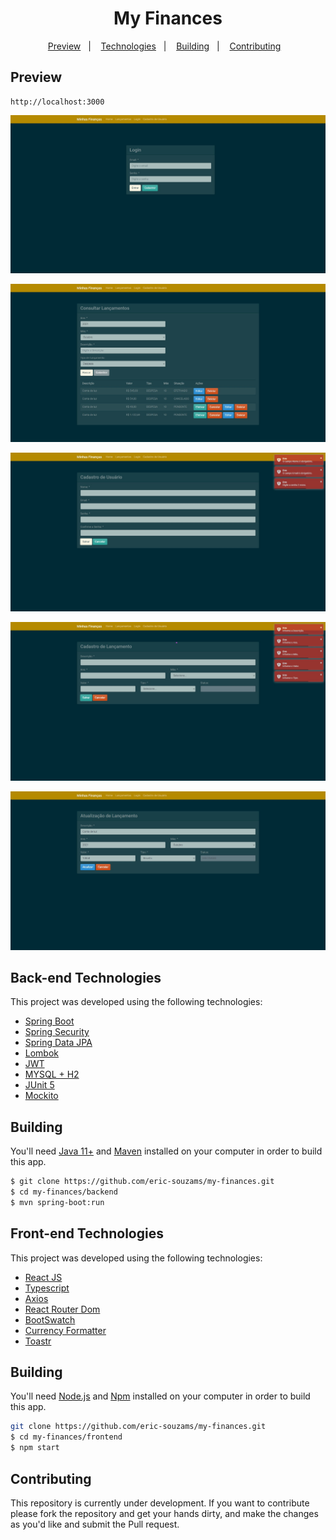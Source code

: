 <h1 align="center">
  My Finances
</h1>

<p align="center">
  <a href="#preview">Preview</a>&nbsp;&nbsp;&nbsp;|&nbsp;&nbsp;&nbsp;
  <a href="#technologies">Technologies</a>&nbsp;&nbsp;&nbsp;|&nbsp;&nbsp;&nbsp;
  <a href="#building">Building</a>&nbsp;&nbsp;&nbsp;|&nbsp;&nbsp;&nbsp;
  <a href="#contributing">Contributing</a>&nbsp;&nbsp;&nbsp;
</p>

## Preview
```
http://localhost:3000
```
<p align="center">
  <img src="./frontend/public/img0.jpg" />
</p>

<p align="center">
  <img src="./frontend/public/img1.jpg" />
</p>

<p align="center">
  <img src="./frontend/public/img2.jpg" />
</p>

<p align="center">
  <img src="./frontend/public/img3.jpg" />
</p>

<p align="center">
  <img src="./frontend/public/img4.jpg" />
</p>


## Back-end Technologies
This project was developed using the following technologies:
- [Spring Boot](https://spring.io/)
- [Spring Security](https://spring.io/)
- [Spring Data JPA](https://spring.io/projects/spring-data-jpa)
- [Lombok](https://projectlombok.org/)
- [JWT](https://jwt.io/)
- [MYSQL + H2]()
- [JUnit 5](https://junit.org/junit5/)
- [Mockito](https://site.mockito.org/)


## Building
You'll need [Java 11+](https://www.oracle.com/br/java/technologies/javase-jdk11-downloads.html) and [Maven](https://maven.apache.org/download.cgi) installed on your computer in order to build this app.

```bash
$ git clone https://github.com/eric-souzams/my-finances.git
$ cd my-finances/backend
$ mvn spring-boot:run
```

## Front-end Technologies
This project was developed using the following technologies:

- [React JS](https://reactjs.org/)
- [Typescript](https://www.typescriptlang.org/)
- [Axios](https://github.com/axios/axios)
- [React Router Dom](https://reactrouter.com/web/guides/quick-start)
- [BootSwatch](https://bootswatch.com/)
- [Currency Formatter](https://www.npmjs.com/package/currency-formatter)
- [Toastr](https://github.com/CodeSeven/toastr)

## Building
You'll need [Node.js](https://nodejs.org) and [Npm](https://www.npmjs.com/) installed on your computer in order to build this app.

```bash
git clone https://github.com/eric-souzams/my-finances.git
$ cd my-finances/frontend
$ npm start
```


## Contributing
This repository is currently under development. If you want to contribute please fork the repository and get your hands dirty, and make the changes as you'd like and submit the Pull request.